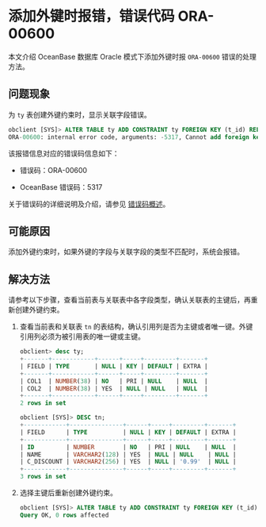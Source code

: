 # 添加外键时报错，错误代码 ORA-00600

本文介绍 OceanBase 数据库 Oracle 模式下添加外键时报 `ORA-00600` 错误的处理方法。

## 问题现象

为 `ty` 表创建外键约束时，显示关联字段错误。

```sql
obclient [SYS]> ALTER TABLE ty ADD CONSTRAINT ty FOREIGN KEY (t_id) REFERENCES tn(name);
ORA-00600: internal error code, arguments: -5317, Cannot add foreign key constraint
```

该报错信息对应的错误码信息如下：

* 错误码：ORA-00600

* OceanBase 错误码：5317

关于错误码的详细说明及介绍，请参见 [错误码概述](../../../7.reference/5.system-reference/7.error-code-for-oracle/1.use-error-information.md)。

## 可能原因

添加外键约束时，如果外键的字段与关联字段的类型不匹配时，系统会报错。

## 解决方法

请参考以下步骤，查看当前表与关联表中各字段类型，确认关联表的主键后，再重新创建外键约束。

1. 查看当前表和关联表 `tn` 的表结构，确认引用列是否为主键或者唯一键。外键引用列必须为被引用表的唯一键或主键。

   ```sql
   obclient> desc ty;
   +-------+------------+------+-----+---------+-------+
   | FIELD | TYPE       | NULL | KEY | DEFAULT | EXTRA |
   +-------+------------+------+-----+---------+-------+
   | COL1  | NUMBER(38) | NO   | PRI | NULL    | NULL  |
   | COL2  | NUMBER(38) | YES  | NULL | NULL   | NULL  |
   +-------+------------+------+-----+---------+-------+
   2 rows in set

   obclient [SYS]> DESC tn;
   +------------+---------------+------+-----+---------+-------+
   | FIELD      | TYPE          | NULL | KEY | DEFAULT | EXTRA |
   +------------+---------------+------+-----+---------+-------+
   | ID         | NUMBER        | NO   | PRI | NULL    | NULL  |
   | NAME       | VARCHAR2(128) | YES  | NULL | NULL    | NULL |
   | C_DISCOUNT | VARCHAR2(256) | YES  | NULL | '0.99'  | NULL |
   +------------+---------------+------+-----+---------+-------+
   3 rows in set
   ```

2. 选择主键后重新创建外键约束。

   ```sql
   obclient [SYS]> ALTER TABLE ty ADD CONSTRAINT ty FOREIGN KEY (t_id) REFERENCES tn(id);
   Query OK, 0 rows affected
   ```